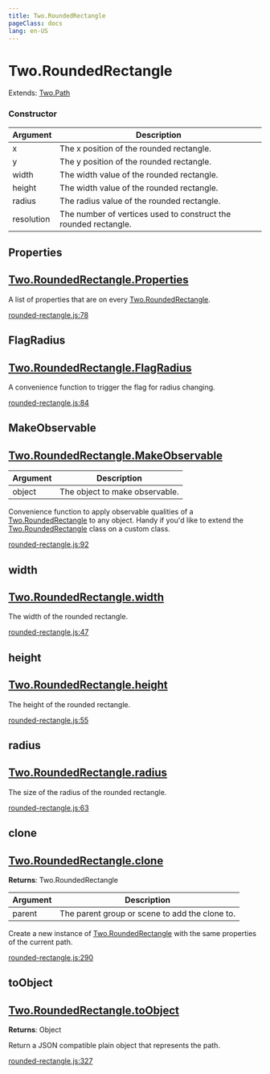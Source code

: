 ```yaml
---
title: Two.RoundedRectangle
pageClass: docs
lang: en-US
---
```


# Two.RoundedRectangle


<div class="extends">

Extends: [Two.Path](/docs/path/)

</div>





<div class="meta">
  <custom-button text="Source" type="source" href="https://github.com/jonobr1/two.js/blob/main/src/shapes/rounded-rectangle.js" />
</div>



### Constructor


| Argument | Description |
| ---- | ----------- |
|  x  | The x position of the rounded rectangle. |
|  y  | The y position of the rounded rectangle. |
|  width  | The width value of the rounded rectangle. |
|  height  | The width value of the rounded rectangle. |
|  radius  | The radius value of the rounded rectangle. |
|  resolution  | The number of vertices used to construct the rounded rectangle. |



<div class="static member ">

## Properties

<h2 class="longname" aria-hidden="true"><a href="#Properties"><span class="prefix">Two.RoundedRectangle.</span><span class="shortname">Properties</span></a></h2>










<div class="properties">

A list of properties that are on every [Two.RoundedRectangle](/docs/roundedrectangle).

</div>








<div class="meta">

  <a class="lineno" target="_blank" rel="noopener noreferrer" href="https://github.com/jonobr1/two.js/blob/main/src/shapes/rounded-rectangle.js#L78">
    rounded-rectangle.js:78
  </a>

</div>






</div>



<div class="static member ">

## FlagRadius

<h2 class="longname" aria-hidden="true"><a href="#FlagRadius"><span class="prefix">Two.RoundedRectangle.</span><span class="shortname">FlagRadius</span></a></h2>










<div class="properties">

A convenience function to trigger the flag for radius changing.

</div>








<div class="meta">

  <a class="lineno" target="_blank" rel="noopener noreferrer" href="https://github.com/jonobr1/two.js/blob/main/src/shapes/rounded-rectangle.js#L84">
    rounded-rectangle.js:84
  </a>

</div>






</div>



<div class="static function ">

## MakeObservable

<h2 class="longname" aria-hidden="true"><a href="#MakeObservable"><span class="prefix">Two.RoundedRectangle.</span><span class="shortname">MakeObservable</span></a></h2>












<div class="params">

| Argument | Description |
| ---- | ----------- |
|  object  | The object to make observable. |
</div>




<div class="description">

Convenience function to apply observable qualities of a [Two.RoundedRectangle](/docs/roundedrectangle) to any object. Handy if you'd like to extend the [Two.RoundedRectangle](/docs/roundedrectangle) class on a custom class.

</div>



<div class="meta">

  <a class="lineno" target="_blank" rel="noopener noreferrer" href="https://github.com/jonobr1/two.js/blob/main/src/shapes/rounded-rectangle.js#L92">
    rounded-rectangle.js:92
  </a>

</div>






</div>



<div class="instance member ">

## width

<h2 class="longname" aria-hidden="true"><a href="#width"><span class="prefix">Two.RoundedRectangle.</span><span class="shortname">width</span></a></h2>










<div class="properties">

The width of the rounded rectangle.

</div>








<div class="meta">

  <a class="lineno" target="_blank" rel="noopener noreferrer" href="https://github.com/jonobr1/two.js/blob/main/src/shapes/rounded-rectangle.js#L47">
    rounded-rectangle.js:47
  </a>

</div>






</div>



<div class="instance member ">

## height

<h2 class="longname" aria-hidden="true"><a href="#height"><span class="prefix">Two.RoundedRectangle.</span><span class="shortname">height</span></a></h2>










<div class="properties">

The height of the rounded rectangle.

</div>








<div class="meta">

  <a class="lineno" target="_blank" rel="noopener noreferrer" href="https://github.com/jonobr1/two.js/blob/main/src/shapes/rounded-rectangle.js#L55">
    rounded-rectangle.js:55
  </a>

</div>






</div>



<div class="instance member ">

## radius

<h2 class="longname" aria-hidden="true"><a href="#radius"><span class="prefix">Two.RoundedRectangle.</span><span class="shortname">radius</span></a></h2>










<div class="properties">

The size of the radius of the rounded rectangle.

</div>








<div class="meta">

  <a class="lineno" target="_blank" rel="noopener noreferrer" href="https://github.com/jonobr1/two.js/blob/main/src/shapes/rounded-rectangle.js#L63">
    rounded-rectangle.js:63
  </a>

</div>






</div>



<div class="instance function ">

## clone

<h2 class="longname" aria-hidden="true"><a href="#clone"><span class="prefix">Two.RoundedRectangle.</span><span class="shortname">clone</span></a></h2>




<div class="returns">

__Returns__: Two.RoundedRectangle



</div>









<div class="params">

| Argument | Description |
| ---- | ----------- |
|  parent  | The parent group or scene to add the clone to. |
</div>




<div class="description">

Create a new instance of [Two.RoundedRectangle](/docs/roundedrectangle) with the same properties of the current path.

</div>



<div class="meta">

  <a class="lineno" target="_blank" rel="noopener noreferrer" href="https://github.com/jonobr1/two.js/blob/main/src/shapes/rounded-rectangle.js#L290">
    rounded-rectangle.js:290
  </a>

</div>






</div>



<div class="instance function ">

## toObject

<h2 class="longname" aria-hidden="true"><a href="#toObject"><span class="prefix">Two.RoundedRectangle.</span><span class="shortname">toObject</span></a></h2>




<div class="returns">

__Returns__: Object



</div>












<div class="description">

Return a JSON compatible plain object that represents the path.

</div>



<div class="meta">

  <a class="lineno" target="_blank" rel="noopener noreferrer" href="https://github.com/jonobr1/two.js/blob/main/src/shapes/rounded-rectangle.js#L327">
    rounded-rectangle.js:327
  </a>

</div>






</div>


